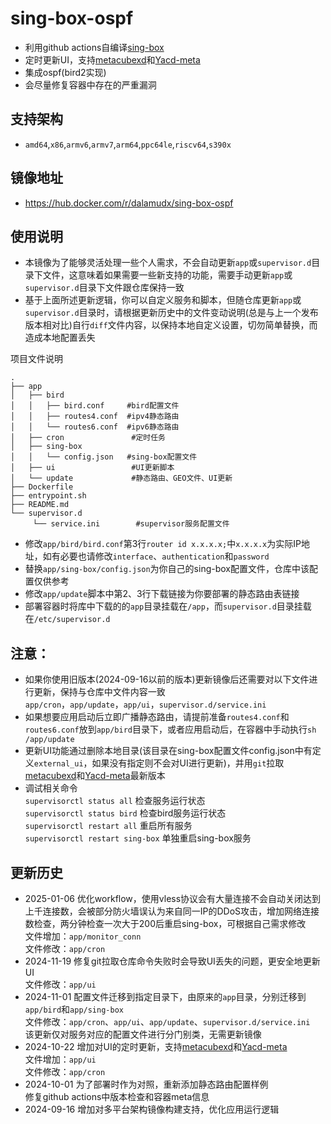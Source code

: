 # sing-box-ospf
  - 利用github actions自编译[sing-box](https://github.com/SagerNet/sing-box)
  - 定时更新UI，支持[metacubexd](https://github.com/MetaCubeX/metacubexd)和[Yacd-meta](https://github.com/MetaCubeX/Yacd-meta)
  - 集成ospf(bird2实现)
  - 会尽量修复容器中存在的严重漏洞
    
## 支持架构
  - `amd64`,`x86`,`armv6`,`armv7`,`arm64`,`ppc64le`,`riscv64`,`s390x`

## 镜像地址
- https://hub.docker.com/r/dalamudx/sing-box-ospf

## 使用说明
- 本镜像为了能够灵活处理一些个人需求，不会自动更新`app`或`supervisor.d`目录下文件，这意味着如果需要一些新支持的功能，需要手动更新`app`或`supervisor.d`目录下文件跟仓库保持一致
- 基于上面所述更新逻辑，你可以自定义服务和脚本，但随仓库更新`app`或`supervisor.d`目录时，请根据更新历史中的文件变动说明(总是与上一个发布版本相对比)自行`diff`文件内容，以保持本地自定义设置，切勿简单替换，而造成本地配置丢失

项目文件说明
```
.
├── app
│   ├── bird
│   │   ├── bird.conf     #bird配置文件
│   │   ├── routes4.conf  #ipv4静态路由
│   │   └── routes6.conf  #ipv6静态路由
│   ├── cron               #定时任务
│   ├── sing-box
│   │   └── config.json   #sing-box配置文件
│   ├── ui                 #UI更新脚本
│   └── update             #静态路由、GEO文件、UI更新
├── Dockerfile
├── entrypoint.sh
├── README.md
└── supervisor.d
     └── service.ini        #supervisor服务配置文件
```
- 修改`app/bird/bird.conf`第3行`router id x.x.x.x;`中`x.x.x.x`为实际IP地址，如有必要也请修改`interface`、`authentication`和`password`
- 替换`app/sing-box/config.json`为你自己的sing-box配置文件，仓库中该配置仅供参考
- 修改`app/update`脚本中第2、3行下载链接为你要部署的静态路由表链接
- 部署容器时将库中下载的的`app`目录挂载在`/app`，而`supervisor.d`目录挂载在`/etc/supervisor.d`
## 注意：
- 如果你使用旧版本(2024-09-16以前的版本)更新镜像后还需要对以下文件进行更新，保持与仓库中文件内容一致\
  `app/cron`，`app/update`，`app/ui`，`supervisor.d/service.ini`
- 如果想要应用启动后立即广播静态路由，请提前准备`routes4.conf`和`routes6.conf`放到`app/bird`目录下，或者应用启动后，在容器中手动执行`sh /app/update`
- 更新UI功能通过删除本地目录(该目录在sing-box配置文件config.json中有定义`external_ui`，如果没有指定则不会对UI进行更新)，并用`git`拉取[metacubexd](https://github.com/MetaCubeX/metacubexd)和[Yacd-meta](https://github.com/MetaCubeX/Yacd-meta)最新版本
- 调试相关命令\
  `supervisorctl status all` 检查服务运行状态\
  `supervisorctl status bird` 检查bird服务运行状态\
  `supervisorctl restart all` 重启所有服务\
  `supervisorctl restart sing-box` 单独重启sing-box服务
## 更新历史
- 2025-01-06 优化workflow，使用vless协议会有大量连接不会自动关闭达到上千连接数，会被部分防火墙误认为来自同一IP的DDoS攻击，增加网络连接数检查，两分钟检查一次大于200后重启sing-box，可根据自己需求修改\
             文件增加：`app/monitor_conn`\
             文件修改：`app/cron`
- 2024-11-19 修复git拉取仓库命令失败时会导致UI丢失的问题，更安全地更新UI\
             文件修改：`app/ui`
- 2024-11-01 配置文件迁移到指定目录下，由原来的`app`目录，分别迁移到`app/bird`和`app/sing-box`\
             文件修改：`app/cron`、`app/ui`、`app/update`、`supervisor.d/service.ini`\
             该更新仅对服务对应的配置文件进行分门别类，无需更新镜像
- 2024-10-22 增加对UI的定时更新，支持[metacubexd](https://github.com/MetaCubeX/metacubexd)和[Yacd-meta](https://github.com/MetaCubeX/Yacd-meta)\
             文件增加：`app/ui`\
             文件修改：`app/cron`
- 2024-10-01 为了部署时作为对照，重新添加静态路由配置样例\
             修复github actions中版本检查和容器meta信息
- 2024-09-16 增加对多平台架构镜像构建支持，优化应用运行逻辑
